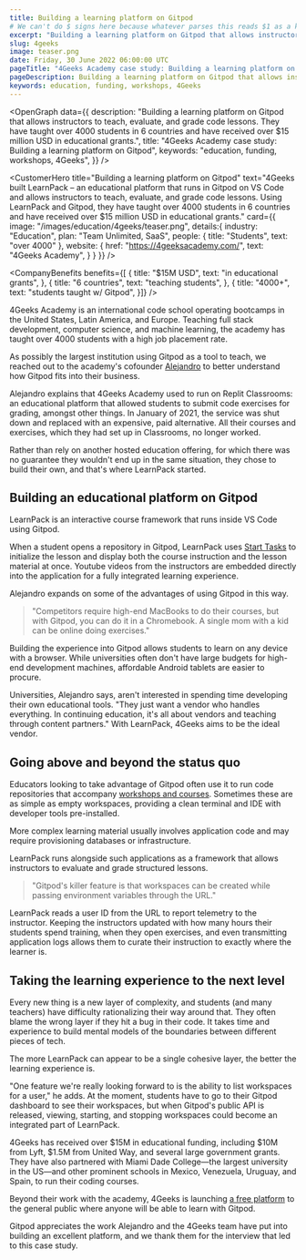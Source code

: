 ```yaml
---
title: Building a learning platform on Gitpod
# We can't do $ signs here because whatever parses this reads $1 as a keyword and injects <script type="module" in its place
excerpt: "Building a learning platform on Gitpod that allows instructors to teach, evaluate, and grade code lessons. They have taught over 4000 students in 6 countries and have received over 15 million USD in educational grants."
slug: 4geeks
image: teaser.png
date: Friday, 30 June 2022 06:00:00 UTC
pageTitle: "4Geeks Academy case study: Building a learning platform on Gitpod"
pageDescription: Building a learning platform on Gitpod that allows instructors to teach, evaluate, and grade code lessons. They have taught over 4000 students in 6 countries and have received over 15 million USD in educational grants.
keywords: education, funding, workshops, 4Geeks
---
```


<script lang="ts" context="module">
  export const prerender = true;
</script>

<script lang="ts">
	import CustomerHero from "$lib/components/customers/customer-hero.svelte";
	import CompanyBenefits from "$lib/components/customers/company-benefits.svelte";
	import Section from "$lib/components/section.svelte";
	import Story from "$lib/components/customers/story.svelte";
	import Quote from "$lib/components/quote.svelte";
  	import OpenGraph from "$lib/components/open-graph.svelte";
</script>

<OpenGraph
data={{
    description: "Building a learning platform on Gitpod that allows instructors to teach, evaluate, and grade code lessons. They have taught over 4000 students in 6 countries and have received over $15 million USD in educational grants.",
    title: "4Geeks Academy case study: Building a learning platform on Gitpod",
    keywords: "education, funding, workshops, 4Geeks",
  }}
/>

<CustomerHero
title="Building a learning platform on Gitpod"
text="4Geeks built LearnPack – an educational platform that runs in Gitpod on VS Code and allows instructors to teach, evaluate, and grade code lessons. Using LearnPack and Gitpod, they have taught over 4000 students in 6 countries and have received over $15 million USD in educational grants."
card={{
		image: "/images/education/4geeks/teaser.png",
		details:{
			industry: "Education",
			plan: "Team Unlimited, SaaS",
			people: {
				title: "Students",
				text: "over 4000"
			},
			website: {
				href: "https://4geeksacademy.com/",
				text: "4Geeks Academy",
			}
		}
	}}
/>

<CompanyBenefits
benefits={[
{
title: "$15M USD",
text: "in educational grants",
},
{
title: "6 countries",
text: "teaching students",
},
{
title: "4000+",
text: "students taught w/ Gitpod",
}]}
/>

<Section>
	<Quote
		quote="I would rather shut down the academy than stop using Gitpod."
		author={{
			name: "Alejandro",
			jobTitle: "Founder of 4Geeks Academy",
		}}
	/>
</Section>

<Story bannerImg="/images/customers/4geeks/banner.png" text="Building a learning platform on Gitpod">

4Geeks Academy is an international code school operating bootcamps in the United States, Latin America, and Europe. Teaching full stack development, computer science, and machine learning, the academy has taught over 4000 students with a high job placement rate.

As possibly the largest institution using Gitpod as a tool to teach, we reached out to the academy's cofounder [Alejandro](https://twitter.com/alesanchezr) to better understand how Gitpod fits into their business.

Alejandro explains that 4Geeks Academy used to run on Replit Classrooms: an educational platform that allowed students to submit code exercises for grading, amongst other things. In January of 2021, the service was shut down and replaced with an expensive, paid alternative. All their courses and exercises, which they had set up in Classrooms, no longer worked.

Rather than rely on another hosted education offering, for which there was no guarantee they wouldn't end up in the same situation, they chose to build their own, and that's where LearnPack started.

## Building an educational platform on Gitpod

LearnPack is an interactive course framework that runs inside VS Code using Gitpod.

When a student opens a repository in Gitpod, LearnPack uses [Start Tasks](https://www.gitpod.io/docs/configure/projects/tasks) to initialize the lesson and display both the course instruction and the lesson material at once. Youtube videos from the instructors are embedded directly into the application for a fully integrated learning experience.

Alejandro expands on some of the advantages of using Gitpod in this way.

> "Competitors require high-end MacBooks to do their courses, but with Gitpod, you can do it in a Chromebook. A single mom with a kid can be online doing exercises."

Building the experience into Gitpod allows students to learn on any device with a browser. While universities often don't have large budgets for high-end development machines, affordable Android tablets are easier to procure.

Universities, Alejandro says, aren't interested in spending time developing their own educational tools. "They just want a vendor who handles everything. In continuing education, it's all about vendors and teaching through content partners." With LearnPack, 4Geeks aims to be the ideal vendor.

## Going above and beyond the status quo

Educators looking to take advantage of Gitpod often use it to run code repositories that accompany [workshops and courses](https://www.gitpod.io/blog/workshops-as-code). Sometimes these are as simple as empty workspaces, providing a clean terminal and IDE with developer tools pre-installed.

More complex learning material usually involves application code and may require provisioning databases or infrastructure.

LearnPack runs alongside such applications as a framework that allows instructors to evaluate and grade structured lessons.

> "Gitpod's killer feature is that workspaces can be created while passing environment variables through the URL."

LearnPack reads a user ID from the URL to report telemetry to the instructor. Keeping the instructors updated with how many hours their students spend training, when they open exercises, and even transmitting application logs allows them to curate their instruction to exactly where the learner is.

## Taking the learning experience to the next level

Every new thing is a new layer of complexity, and students (and many teachers) have difficulty rationalizing their way around that. They often blame the wrong layer if they hit a bug in their code. It takes time and experience to build mental models of the boundaries between different pieces of tech.

The more LearnPack can appear to be a single cohesive layer, the better the learning experience is.

"One feature we're really looking forward to is the ability to list workspaces for a user," he adds. At the moment, students have to go to their Gitpod dashboard to see their workspaces, but when Gitpod's public API is released, viewing, starting, and stopping workspaces could become an integrated part of LearnPack.

4Geeks has received over $15M in educational funding, including $10M from Lyft, $1.5M from United Way, and several large government grants. They have also partnered with Miami Dade College—the largest university in the US—and other prominent schools in Mexico, Venezuela, Uruguay, and Spain, to run their coding courses.

Beyond their work with the academy, 4Geeks is launching [a free platform](https://4geeks.com/) to the general public where anyone will be able to learn with Gitpod.

Gitpod appreciates the work Alejandro and the 4Geeks team have put into building an excellent platform, and we thank them for the interview that led to this case study.

</Story>
